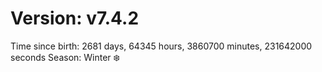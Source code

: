 # Version: v7.4.2
Time since birth: 2681 days, 64345 hours, 3860700 minutes, 231642000 seconds
Season: Winter ❄️
